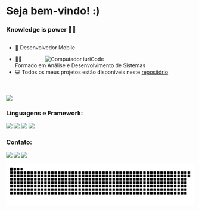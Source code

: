 <h1>Seja bem-vindo! :)</h1>

<h3>Knowledge is power 🚀🚀</h3>

##

- 📵 Desenvolvedor Mobile
  
<img src="https://raw.githubusercontent.com/MicaelliMedeiros/micaellimedeiros/master/image/computer-illustration.png" min-width="400px" max-width="400px" width="400px" align="right" alt="Computador iuriCode">

- 👨‍🎓 Formado em Análise e Desenvolvimento de Sistemas
- 💻 Todos os meus projetos estão disponíveis neste [repositório](https://github.com/matheus-commit?tab=repositories)
<br>

<a href=""> <img align="center" src="https://github-readme-stats-sigma-five.vercel.app/api/top-langs/?username=matheus-commit&theme=react&line_height=40&hide=css"/> </a>
  
</div>
 </div>
 
<h3 align="left">Linguagens e Framework:</h3>
<div>
  <a href="https://dart.dev/"> <img src="https://img.shields.io/badge/Dart-0175C2?style=for-the-badge&logo=dart&logoColor=white" /></a>
  <a href="https://flutter.dev/"> <img src="https://img.shields.io/badge/Flutter-02569B?style=for-the-badge&logo=flutter&logoColor=white" /></a>
  <a href="https://www.android.com/"> <img src="https://img.shields.io/badge/Android-3DDC84?style=for-the-badge&logo=android&logoColor=white" /></a>
  <a href="https://kotlinlang.org/"> <img src="https://img.shields.io/badge/kotlin-000000?style=for-the-badge&logo=kotlin&logoColor=white" /></a>
<!--   <a href="https://www.apple.com/ios"> <img src="https://img.shields.io/badge/iOS-000000?style=for-the-badge&logo=ios&logoColor=white" /></a>
  <a href="https://www.apple.com/swift/"> <img src="https://img.shields.io/badge/Swift-FA7343?style=for-the-badge&logo=swift&logoColor=white" /></a> -->


<h3 align="left">Contato:</h3>
 
<div> 
  <a href="https://instagram.com/matheus.git" target="new_blank"><img src="https://img.shields.io/badge/-Instagram-%23E4405F?style=for-the-badge&logo=instagram&logoColor=white" target="_blank"></a>
  <a href = "mailto:matheusnunes67@gmail.com"><img src="https://img.shields.io/badge/-Gmail-%23333?style=for-the-badge&logo=gmail&logoColor=white" target="_blank"></a>
  <a href="https://www.linkedin.com/in/matheus-nunes-b1a33b1b7/" target="_blank"><img src="https://img.shields.io/badge/-LinkedIn-%230077B5?style=for-the-badge&logo=linkedin&logoColor=white" target="_blank"></a> 
  
  ![Snake animation](https://github.com/Matheus-commit/Matheus-commit/blob/output/github-contribution-grid-snake.svg)
  
</div>


  
